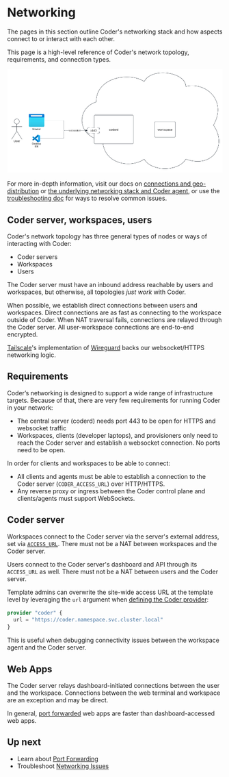 # Networking

The pages in this section outline Coder's networking stack and how aspects
connect to or interact with each other.

This page is a high-level reference of Coder's network topology, requirements,
and connection types.

![Basic user to Coder diagram](../../images/admin/networking/network-stack/network-user-workspace.png)

For more in-depth information, visit our docs on [connections and geo-distribution](./more-networking/index.md) or [the underlying networking stack and Coder agent](./more-networking/underlying-stack.md), or use the [troubleshooting doc](./troubleshooting.md) for ways to resolve common issues.

## Coder server, workspaces, users

Coder's network topology has three general types of nodes or ways of interacting
with Coder:

- Coder servers
- Workspaces
- Users

The Coder server must have an inbound address reachable by users and workspaces,
but otherwise, all topologies _just work_ with Coder.

When possible, we establish direct connections between users and workspaces.
Direct connections are as fast as connecting to the workspace outside of Coder.
When NAT traversal fails, connections are relayed through the Coder server. All
user-workspace connections are end-to-end encrypted.

[Tailscale](https://tailscale.com)'s implementation of
[Wireguard](https://www.wireguard.com/) backs our websocket/HTTPS networking logic.

## Requirements

Coder’s networking is designed to support a wide range of infrastructure targets.
Because of that, there are very few requirements for running Coder in your network:

- The central server (coderd) needs port 443 to be open for HTTPS and websocket traffic
- Workspaces, clients (developer laptops), and provisioners only need to reach the Coder server and establish a websocket connection. No ports need to be open.

In order for clients and workspaces to be able to connect:

- All clients and agents must be able to establish a connection to the Coder
  server (`CODER_ACCESS_URL`) over HTTP/HTTPS.
- Any reverse proxy or ingress between the Coder control plane and
  clients/agents must support WebSockets.

## Coder server

Workspaces connect to the Coder server via the server's external address, set
via [`ACCESS_URL`](../../admin/setup/index.md#access-url). There must not be a
NAT between workspaces and the Coder server.

Users connect to the Coder server's dashboard and API through its `ACCESS_URL`
as well. There must not be a NAT between users and the Coder server.

Template admins can overwrite the site-wide access URL at the template level by
leveraging the `url` argument when
[defining the Coder provider](https://registry.terraform.io/providers/coder/coder/latest/docs#url):

```terraform
provider "coder" {
  url = "https://coder.namespace.svc.cluster.local"
}
```

This is useful when debugging connectivity issues between the workspace agent
and the Coder server.

## Web Apps

The Coder server relays dashboard-initiated connections between the user and
the workspace.
Connections between the web terminal and workspace are an exception and may be
direct.

In general, [port forwarded](./port-forwarding.md) web apps are faster than
dashboard-accessed web apps.

## Up next

- Learn about [Port Forwarding](./port-forwarding.md)
- Troubleshoot [Networking Issues](./troubleshooting.md)
